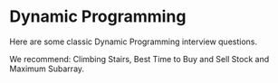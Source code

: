 # Dynamic Programming

Here are some classic Dynamic Programming interview questions.

We recommend: Climbing Stairs, Best Time to Buy and Sell Stock and Maximum Subarray.